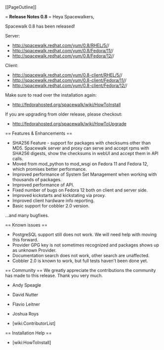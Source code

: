 [[PageOutline]]

= __Release Notes 0.8__ =
Heya Spacewalkers,

Spacewalk 0.8 has been released!

Server:
 * http://spacewalk.redhat.com/yum/0.8/RHEL/5/<arch>/
 * http://spacewalk.redhat.com/yum/0.8/Fedora/11/<arch>/
 * http://spacewalk.redhat.com/yum/0.8/Fedora/12/<arch>/

Client:
 * http://spacewalk.redhat.com/yum/0.8-client/RHEL/5/<arch>/
 * http://spacewalk.redhat.com/yum/0.8-client/Fedora/11/<arch>/
 * http://spacewalk.redhat.com/yum/0.8-client/Fedora/12/<arch>/

Make sure to read over the installation again:

 * http://fedorahosted.org/spacewalk/wiki/HowToInstall

If you are upgrading from older release, please checkout:

 * http://fedorahosted.org/spacewalk/wiki/HowToUpgrade

== Features & Enhancements ==
 * SHA256 Feature - support for packages with checksums other than MD5. Spacewalk server and proxy can serve and accept rpms with SHA256 digests, show the checksums in webUI and accept them in API calls.
 * Moved from mod_python to mod_wsgi on Fedora 11 and Fedora 12, which promises better performance.
 * Improved performance of System Set Management when working with thousands of packages.
 * Improved performance of API.
 * Fixed number of bugs on Fedora 12 both on client and server side.
 * Improved kickstarts and kickstating via proxy.
 * Improved client hardware info reporting.
 * Basic support for cobbler 2.0 version.

...and many bugfixes.

== Known issues ==
 * PostgreSQL support still does not work. We will need help with moving this forward.
 * Provider GPG key is not sometimes recognized and packages shows up as unknown Provider.
 * Documentation search does not work, other search are unaffected.
 * Cobbler 2.0 is known to work, but full tests haven't been done yet.

== Community ==
We greatly appreciate the contributions the community has made to this release. Thank you very much.
 * Andy Speagle
 * David Nutter
 * Flavio Leitner
 * Joshua Roys

 * [wiki:ContributorList]

== Installation Help ==
 * [wiki:HowToInstall]